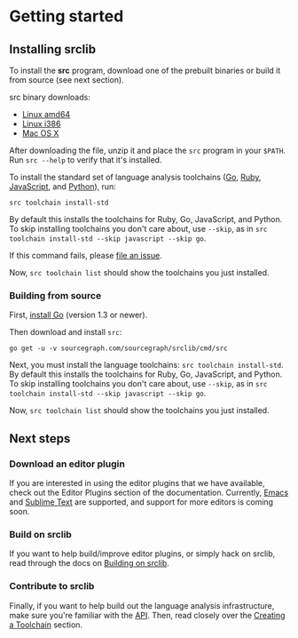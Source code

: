# Getting started

## Installing srclib

To install the **src** program, download one of the prebuilt binaries or build
it from source (see next section).

src binary downloads:

* [Linux amd64](https://api.equinox.io/1/Applications/ap_BQxVz1iWMxmjQnbVGd85V58qz6/Updates/Asset/src.zip?os=linux&arch=amd64&channel=stable)
* [Linux i386](https://api.equinox.io/1/Applications/ap_BQxVz1iWMxmjQnbVGd85V58qz6/Updates/Asset/src.zip?os=linux&arch=386&channel=stable)
* [Mac OS X](https://api.equinox.io/1/Applications/ap_BQxVz1iWMxmjQnbVGd85V58qz6/Updates/Asset/src.zip?os=darwin&arch=amd64&channel=stable)

After downloading the file, unzip it and place the `src` program in your
`$PATH`. Run `src --help` to verify that it's installed.

To install the standard set of language analysis toolchains
([Go](toolchains/go.md), [Ruby](toolchains/ruby.md),
[JavaScript](toolchains/javascript.md), and [Python](toolchains/python.md)), run:

```
src toolchain install-std
```

By default this installs the toolchains for Ruby, Go, JavaScript, and Python. To skip installing toolchains you don't care about, use `--skip`, as in `src toolchain install-std --skip javascript --skip go`.

If this command fails, please
[file an issue](https://github.com/sourcegraph/srclib/issues).

Now, `src toolchain list` should show the toolchains you just installed.

### Building from source

First, [install Go](http://golang.org/doc/install) (version 1.3 or newer).

Then download and install `src`:

```
go get -u -v sourcegraph.com/sourcegraph/srclib/cmd/src
```

Next, you must install the language toolchains: `src toolchain install-std`. By default this installs the toolchains for Ruby, Go, JavaScript, and Python. To skip installing toolchains you don't care about, use `--skip`, as in `src toolchain install-std --skip javascript --skip go`.

Now, `src toolchain list` should show the toolchains you just installed.

## Next steps

### Download an editor plugin

If you are interested in using the editor plugins that we have available, check
out the Editor Plugins section of the documentation. Currently,
[Emacs](plugins/emacs.md) and [Sublime Text](plugins/sublimetext.md) are
supported, and support for more editors is coming soon.

### Build on srclib

If you want to help build/improve editor plugins, or simply hack on srclib,
read through the docs on [Building on srclib](api/overview.md).

### Contribute to srclib

Finally, if you want to help build out the language analysis infrastructure,
make sure you're familiar with the [API](api/overview.md). Then, read closely over
the [Creating a Toolchain](toolchains/overview.md) section.
